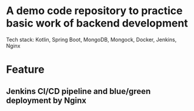 # A demo code repository to practice basic work of backend development

Tech stack: Kotlin, Spring Boot, MongoDB, Mongock, Docker, Jenkins, Nginx

# Feature

## Jenkins CI/CD pipeline and blue/green deployment by Nginx

